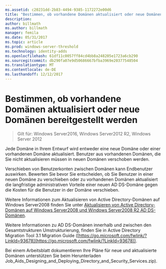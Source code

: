 ```yaml
---
ms.assetid: c20231dd-2b83-4494-9385-1172272e00d6
title: "Bestimmen, ob vorhandene Domänen aktualisiert oder neue Domänen bereitgestellt werden"
description: 
author: billmath
ms.author: billmath
manager: femila
ms.date: 05/31/2017
ms.topic: article
ms.prod: windows-server-threshold
ms.technology: identity-adds
ms.openlocfilehash: 61df11c0057ff84cd4bb8a248205e1723a6cb290
ms.sourcegitcommit: db290fa07e9d50686667bfba3969e20377548504
ms.translationtype: MT
ms.contentlocale: de-DE
ms.lasthandoff: 12/12/2017
---
```

# <a name="determining-whether-to-upgrade-existing-domains-or-deploy-new-domains"></a>Bestimmen, ob vorhandene Domänen aktualisiert oder neue Domänen bereitgestellt werden

>Gilt für: Windows Server2016, Windows Server2012 R2, Windows Server 2012

Jede Domäne in Ihrem Entwurf wird entweder eine neue Domäne oder einer vorhandenen Domäne aktualisiert. Benutzer aus vorhandenen Domänen, die Sie nicht aktualisieren müssen in neuen Domänen verschoben werden.  
  
Verschieben von Benutzerkonten zwischen Domänen kann Endbenutzer auswirken. Bewerten Sie bevor Sie entscheiden, ob Sie Benutzer in einer neuen Domäne zu verschieben oder zu vorhandenen Domänen aktualisiert die langfristige administrativen Vorteile einer neuen AD DS-Domäne gegen die Kosten für die Benutzer in der Domäne verschieben.  
  
Weitere Informationen zum Aktualisieren von Active Directory-Domänen auf Windows Server2008 finden Sie unter [Aktualisieren von Active Directory-Domänen auf Windows Server2008 und Windows Server2008 R2 AD DS-Domänen](https://technet.microsoft.com/library/cc731188.aspx).  
  
Weitere Informationen zu AD DS-Domänen innerhalb und zwischen den Gesamtstrukturen Umstrukturierung, finden Sie in Active Directory Migration Tool 3.1 Migration Guide ([https://go.microsoft.com/fwlink/?LinkId=93678](https://go.microsoft.com/fwlink/?LinkId=93678)).  
  
Bei einem Arbeitsblatt dokumentieren Ihre Pläne für neue und aktualisierte Domänen unterstützen Sie beim Herunterladen Job_Aids_Designing_and_Deploying_Directory_and_Security_Services.zip).  
  


